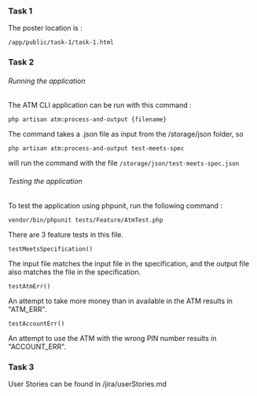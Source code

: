 ### Task 1

The poster location is :

`/app/public/task-1/task-1.html`

### Task 2

###### Running the application

The ATM CLI application can be run with this command :

`php artisan atm:process-and-output {filename}`

The command takes a .json file as input from the /storage/json folder, so

`php artisan atm:process-and-output test-meets-spec`

will run the command with the file `/storage/json/test-meets-spec.json`

###### Testing the application

To test the application using phpunit, run the following command :

`vendor/bin/phpunit tests/Feature/AtmTest.php`

There are 3 feature tests in this file.

`testMeetsSpecification()` 

The input file matches the input file in the specification, and the output file also matches
the file in the specification.

`testAtmErr()`

An attempt to take more money than in available in the ATM results in "ATM_ERR".

`testAccountErr()`

An attempt to use the ATM with the wrong PIN number results in "ACCOUNT_ERR".

### Task 3

User Stories can be found in /jira/userStories.md


